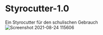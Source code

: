# Styrocutter-1.0
Ein Styrocutter für den schulischen Gebrauch
![Screenshot 2021-08-24 115606](https://user-images.githubusercontent.com/91803747/135731365-75c19f93-38a8-4684-b691-ae6ec351b944.jpg)
